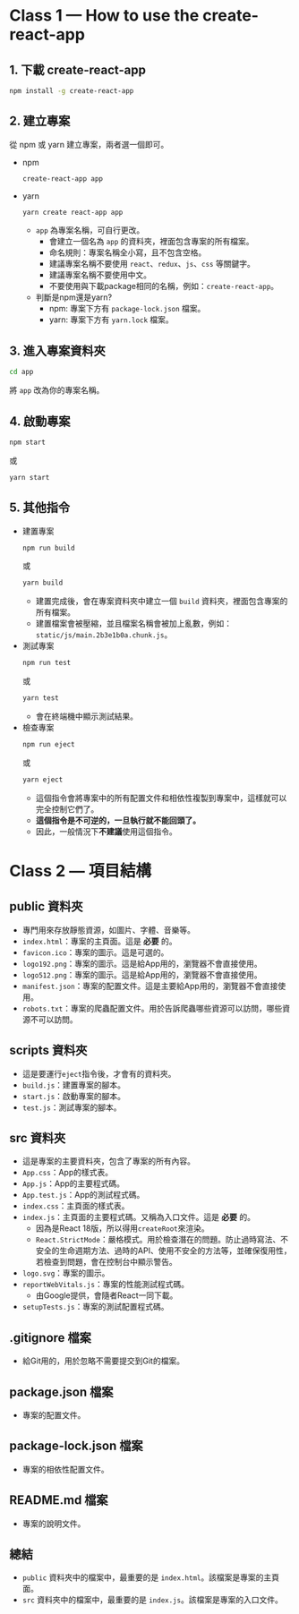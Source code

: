 # Class 1 — How to use the create-react-app
## 1. 下載 create-react-app
```bash
npm install -g create-react-app
```

## 2. 建立專案
從 npm 或 yarn 建立專案，兩者選一個即可。
- npm
    ```bash
    create-react-app app
    ```
- yarn
    ```bash
    yarn create react-app app
    ```
  - `app` 為專案名稱，可自行更改。
    - 會建立一個名為 `app` 的資料夾，裡面包含專案的所有檔案。
    - 命名規則：專案名稱全小寫，且不包含空格。
    - 建議專案名稱不要使用 `react`、`redux`、`js`、`css` 等關鍵字。
    - 建議專案名稱不要使用中文。
    - 不要使用與下載package相同的名稱，例如：`create-react-app`。
  - 判斷是npm還是yarn?
    - npm: 專案下方有 `package-lock.json` 檔案。
    - yarn: 專案下方有 `yarn.lock` 檔案。

## 3. 進入專案資料夾
```bash
cd app
```
將 `app` 改為你的專案名稱。

## 4. 啟動專案
```bash
npm start
```
或
```bash
yarn start
```

## 5. 其他指令
- 建置專案
    ```bash
    npm run build
    ```
    或
    ```bash
    yarn build
    ```
  - 建置完成後，會在專案資料夾中建立一個 `build` 資料夾，裡面包含專案的所有檔案。
  - 建置檔案會被壓縮，並且檔案名稱會被加上亂數，例如：`static/js/main.2b3e1b0a.chunk.js`。
- 測試專案
    ```bash
    npm run test
    ```
    或
    ```bash
    yarn test
    ```
  - 會在終端機中顯示測試結果。
- 檢查專案
    ```bash
    npm run eject
    ```
    或
    ```bash
    yarn eject
    ```
    - 這個指令會將專案中的所有配置文件和相依性複製到專案中，這樣就可以完全控制它們了。
    - **這個指令是不可逆的，一旦執行就不能回頭了。**
    - 因此，一般情況下**不建議**使用這個指令。

# Class 2 — 項目結構
## public 資料夾
- 專門用來存放靜態資源，如圖片、字體、音樂等。
- `index.html`：專案的主頁面。這是 **必要** 的。
- `favicon.ico`：專案的圖示。這是可選的。
- `logo192.png`：專案的圖示。這是給App用的，瀏覽器不會直接使用。
- `logo512.png`：專案的圖示。這是給App用的，瀏覽器不會直接使用。
- `manifest.json`：專案的配置文件。這是主要給App用的，瀏覽器不會直接使用。
- `robots.txt`：專案的爬蟲配置文件。用於告訴爬蟲哪些資源可以訪問，哪些資源不可以訪問。

## scripts 資料夾
- 這是要運行`eject`指令後，才會有的資料夾。
- `build.js`：建置專案的腳本。
- `start.js`：啟動專案的腳本。
- `test.js`：測試專案的腳本。

## src 資料夾
- 這是專案的主要資料夾，包含了專案的所有內容。
- `App.css`：App的樣式表。
- `App.js`：App的主要程式碼。
- `App.test.js`：App的測試程式碼。
- `index.css`：主頁面的樣式表。
- `index.js`：主頁面的主要程式碼。又稱為入口文件。這是 **必要** 的。
  - 因為是React 18版，所以得用`createRoot`來渲染。
  - `React.StrictMode`：嚴格模式。用於檢查潛在的問題。防止過時寫法、不安全的生命週期方法、過時的API、使用不安全的方法等，並確保復用性，若檢查到問題，會在控制台中顯示警告。
- `logo.svg`：專案的圖示。
- `reportWebVitals.js`：專案的性能測試程式碼。
  - 由Google提供，會隨者React一同下載。
- `setupTests.js`：專案的測試配置程式碼。

## .gitignore 檔案
- 給Git用的，用於忽略不需要提交到Git的檔案。

## package.json 檔案
- 專案的配置文件。

## package-lock.json 檔案
- 專案的相依性配置文件。

## README.md 檔案
- 專案的說明文件。

## 總結
- `public` 資料夾中的檔案中，最重要的是 `index.html`。該檔案是專案的主頁面。
- `src` 資料夾中的檔案中，最重要的是 `index.js`。該檔案是專案的入口文件。
